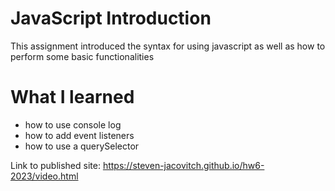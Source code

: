 # JavaScript Introduction
This assignment introduced the syntax for using javascript as well as how to perform some basic functionalities

# What I learned
* how to use console log
* how to add event listeners
* how to use a querySelector

Link to published site: https://steven-jacovitch.github.io/hw6-2023/video.html
